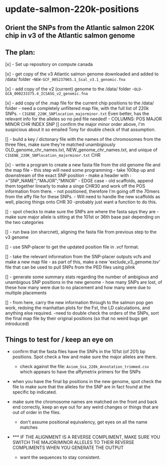 # update-salmon-220k-positions
## Orient the SNPs from the Atlantic salmon 220K chip in v3 of the Atlantic salmon genome

## The plan:

[x] - Set up repository on compute canada

[x] - get copy of the v3 Atlantic salmon genome downloaded and added to /data/ folder
        -`NEW-GCF_905237065.1_Ssal_v3.1_genomic.fna`

[x] - add copy of the v2 (current) genome to the /data/ folder
        -`OLD-GCA_000233375.4_ICSASG_v2_genomic.fna`

[x] - add copy of the .map file for the current chip positions to the /data/ folder
    - need a completely unfiltered map file, with the full list of 220k SNPs.
    - `CIGENE_220K_SNPlocation_majorminor.txt` Even better, has the relevant info for the alleles so no ped file needed!
    - COLUMNS: POS MAJOR   MINOR   CHR INDEX   SNP
[] confirm the major minor order above, I'm suspicious about it so emailed Tony for double check of that assumption.

[] - build a key / dictonary file with the names of the chromosomes from the three files, make sure they're matched unambigiously
    OLD_genome_chr_names.txt, NEW_genome_chr_names.txt, and unique of `CIGENE_220K_SNPlocation_majorminor.txt` CHR


[x] - write a program to create a new fasta file from the old genome file and the map file
        - this step will need some programming 
        - take 100bp up and downstream of the exact SNP position
        - make a header with : >"SNP_NAME";"MAJOR";"MINOR"
        - EDGE case - old scaffolds, append them together linearly to make a singe CHR30 and work off the POS information from there.
            - not positioned, therefore I'm going off the 70mers from the affy file for these SNPs.
        - Will need to handle the new scaffolds as well, placing things onto CHR 30
            -probably just want a function to do this.

[] - spot checks to make sure the SNPs are where the fasta says they are
    - make sure major allele is sitting at the 101st or 36th base pair depending on the two categories

[] - run bwa (on sharcnet), aligning the fasta file from previous step to the v3 genome

[] - use SNP-placer to get the updated position file in .vcf format.

[] - take the relevant information from the SNP-placer outputs vcfs and make a new map file
    - as part of this, make a new 'exclude_v3_genome.tsv' file that can be used to pull SNPs from the PED files using plink 

[] - generate some summary stats regarding the number of ambigious and unambigous SNP positions in the new genome
        - how many SNPs are lost, of these how many were due to no placement and how many were due to multiple placements

[] - from here, carry the new information through to the salmon pop gen work, redoing the manhattan plots for the Fst, the LD calculations, and anything else required.
    -need to double check the orders of the SNPs, sort the final map file by their original positions (so that no weird bugs get introduced)


## Things to test for / keep an eye on

- confirm that the fasta files have the SNPs in the 101st (of 201) bp positions. Spot check a few and make sure the major alleles are there.
    - check against the file: `Axiom_Ssa_220k_Annotation_trimmed.csv` which appears to have the affymetrix primers for the SNPs

- when you have the final bp positions in the new genome, spot check the file to make sure that the alleles for the SNP are in fact found at the specific bp indicated. 

- make sure the chromosome names are matched on the front and back end correctly, keep an eye out for any weird changes or things that are out of order in the files.
    -  don't assume positional equivalency, get eyes on all the name matches

- *** IF THE ALIGNMENT IS A REVERSE COMPLIMENT, MAKE SURE YOU SWITCH THE MAJOR/MINOR ALLELES TO THEIR REVERSE COMPLIMENTS WHEN YOU GENERATE THE OUTPUT
    - want the sequences to stay consistent.